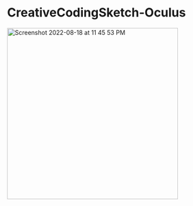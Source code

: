 # CreativeCodingSketch-Oculus

<img width="399" alt="Screenshot 2022-08-18 at 11 45 53 PM" src="https://user-images.githubusercontent.com/111409337/185538570-f4401823-5ae0-4103-9f7d-6f74702394b9.png">
